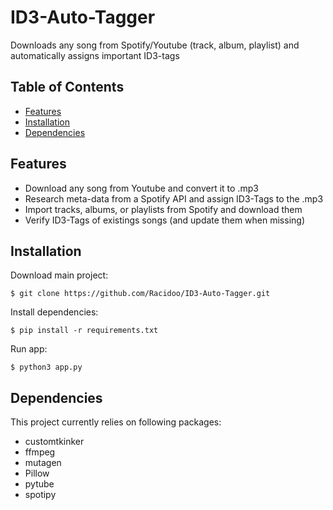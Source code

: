 # ID3-Auto-Tagger
Downloads any song from Spotify/Youtube (track, album, playlist) and automatically assigns important ID3-tags

## Table of Contents
* [Features](#features)
* [Installation](#installation)
* [Dependencies](#dependencies)
## Features
- Download any song from Youtube and convert it to .mp3
- Research meta-data from a Spotify API and assign ID3-Tags to the .mp3
- Import tracks, albums, or playlists from Spotify and download them
- Verify ID3-Tags of existings songs (and update them when missing)
## Installation

Download main project:
```
$ git clone https://github.com/Racidoo/ID3-Auto-Tagger.git
```

Install dependencies:
```
$ pip install -r requirements.txt
```
Run app:
```
$ python3 app.py
```

## Dependencies

This project currently relies on following packages:
* customtkinker
* ffmpeg
* mutagen
* Pillow
* pytube
* spotipy